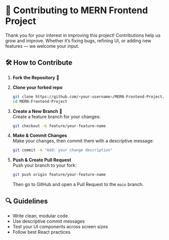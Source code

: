 # 🤝 Contributing to MERN Frontend Project

Thank you for your interest in improving this project! Contributions help us grow and improve. Whether it’s fixing bugs, refining UI, or adding new features — we welcome your input.

## 🛠 How to Contribute

1. **Fork the Repository** 🍴
2. **Clone your forked repo**
   ```bash
   git clone https://github.com/<your-username>/MERN-Frontend-Project.git
   cd MERN-Frontend-Project
   ```
3. **Create a New Branch** 🌿  
   Create a feature branch for your changes:

   ```bash
   git checkout -b feature/your-feature-name
   ```

4. **Make & Commit Changes**  
   Make your changes, then commit them with a descriptive message:

   ```bash
   git commit -m "Add: your change description"
   ```

5. **Push & Create Pull Request**  
   Push your branch to your fork:
   ```bash
   git push origin feature/your-feature-name
   ```
   Then go to GitHub and open a Pull Request to the `main` branch.

## 🔍 Guidelines

- Write clean, modular code
- Use descriptive commit messages
- Test your UI components across screen sizes
- Follow best React practices
